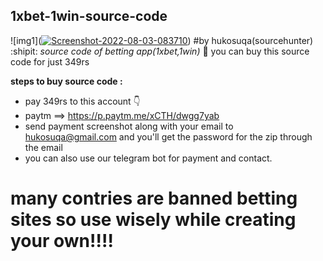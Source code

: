 ## 1xbet-1win-source-code

![img1](<a href="https://ibb.co/FwSBDmc"><img src="https://i.ibb.co/xjpM7Xw/Screenshot-2022-08-03-083710.png" alt="Screenshot-2022-08-03-083710" border="0" /></a>)
#by hukosuqa(sourcehunter) :shipit:
*source code of betting app(1xbet,1win)* :space_invader:
you can buy this source code for just 349rs

**steps to buy source code :**

- pay 349rs to this account 👇
- paytm ==> https://p.paytm.me/xCTH/dwgg7yab 
- send payment screenshot along with your email to hukosuqa@gmail.com and you'll get the password for the zip through the email
- you can also use our telegram bot for payment and contact.

# many contries are banned betting sites so use wisely while creating your own!!!!

